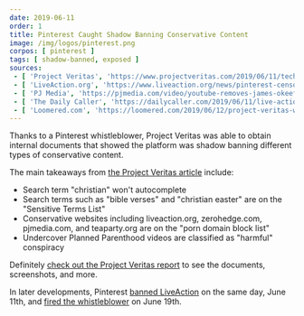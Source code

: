 ```yaml
---
date: 2019-06-11
order: 1
title: Pinterest Caught Shadow Banning Conservative Content
image: /img/logos/pinterest.png
corpos: [ pinterest ]
tags: [ shadow-banned, exposed ]
sources:
 - [ 'Project Veritas', 'https://www.projectveritas.com/2019/06/11/tech-insider-blows-whistle-on-how-pinterest-listed-top-pro-life-site-as-porn-bible-verses-censored/' ]
 - [ 'LiveAction.org', 'https://www.liveaction.org/news/pinterest-censors-live-action-labeling-content-porn/' ]
 - [ 'PJ Media', 'https://pjmedia.com/video/youtube-removes-james-okeefe-and-tim-pooles-pinterest-videos-due-to-privacy-claims-from-a-third-party/' ]
 - [ 'The Daily Caller', 'https://dailycaller.com/2019/06/11/live-action-pinterest-porn/' ]
 - [ 'Loomered.com', 'https://loomered.com/2019/06/12/project-veritas-whistleblower-proves-pinterest-censored-top-pro-life-site-as-pornography/' ]
---
```


Thanks to a Pinterest whistleblower, Project Veritas was able to obtain internal documents that showed the platform was shadow banning different types of conservative content.

The main takeaways from [the Project Veritas article](https://www.projectveritas.com/2019/06/11/tech-insider-blows-whistle-on-how-pinterest-listed-top-pro-life-site-as-porn-bible-verses-censored/) include:
* Search term "christian" won't autocomplete
* Search terms such as "bible verses" and "christian easter" are on the "Sensitive Terms List"
* Conservative websites including liveaction.org, zerohedge.com, pjmedia.com, and teaparty.org are on the "porn domain block list"
* Undercover Planned Parenthood videos are classified as "harmful" conspiracy

Definitely [check out the Project Veritas report](https://www.projectveritas.com/2019/06/11/tech-insider-blows-whistle-on-how-pinterest-listed-top-pro-life-site-as-porn-bible-verses-censored/) to see the documents, screenshots, and more.

In later developments, Pinterest [banned LiveAction](/e/pinterest-bans-live-action/) on the same day, June 11th, and [fired the whistleblower](/e/pinterest-fires-eric-cochran/) on June 19th.
